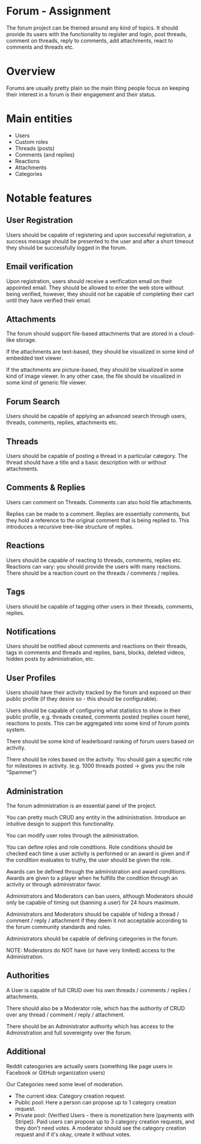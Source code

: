 # Forum - Assignment

The forum project can be themed around any kind of topics. It should provide its users with the functionality to register and login, post threads, comment on threads, reply to comments, add attachments, react to comments and threads etc. 

# Overview

Forums are usually pretty plain so the main thing people focus on keeping their interest in a forum is their engagement and their status.

# Main entities

* Users
* Custom roles
* Threads (posts)
* Comments (and replies)
* Reactions
* Attachments
* Categories

# Notable features

## User Registration

Users should be capable of registering and upon successful registration, a success message should be presented to the user and after a short timeout they should be successfully logged in the forum.

## Email verification 

Upon registration, users should receive a verification email on their appointed email. They should be allowed to enter the web store without being verified, however, they should not be capable of completing their cart until they have verified their email.

## Attachments

The forum should support file-based attachments that are stored in a cloud-like storage.

If the attachments are text-based, they should be visualized in some kind of embedded text viewer.

If the attachments are picture-based, they should be visualized in some kind of image viewer.
In any other case, the file should be visualized in some kind of generic file viewer.

## Forum Search

Users should be capable of applying an advanced search through users, threads, comments, replies, attachments etc.

## Threads

Users should be capable of posting a thread in a particular category. The thread should have a title and a basic description with or without attachments.

## Comments & Replies

Users can comment on Threads. Comments can also hold file attachments.

Replies can be made to a comment. Replies are essentially comments, but they hold a reference to the original comment that is being replied to. This introduces a recursive tree-like structure of replies.

## Reactions

Users should be capable of reacting to threads, comments, replies etc. Reactions can vary: you should provide the users with many reactions. There should be a reaction count on the threads / comments / replies.

## Tags

Users should be capable of tagging other users in their threads, comments, replies.

## Notifications

Users should be notified about comments and reactions on their threads, tags in comments and threads and replies, bans, blocks, deleted videos, hidden posts by administration, etc.

## User Profiles

Users should have their activity tracked by the forum and exposed on their public profile (if they desire so - this should be configurable). 

Users should be capable of configuring what statistics to show in their public profile, e.g. threads created, comments posted (replies count here), reactions to posts. This can be aggregated into some kind of forum points system.

There should be some kind of leaderboard ranking of forum users based on activity.

There should be roles based on the activity. You should gain a specific role for milestones in activity. (e.g. 1000 threads posted -> gives you the role “Spammer”)

## Administration

The forum administration is an essential panel of the project.

You can pretty much CRUD any entity in the administration. Introduce an intuitive design to support this functionality. 

You can modify user roles through the administration.

You can define roles and role conditions. Role conditions should be checked each time a user activity is performed or an award is given and if the condition evaluates to truthy, the user should be given the role.

Awards can be defined through the administration and award conditions. Awards are given to a player when he fulfills the condition through an activity or through administrator favor.

Administrators and Moderators can ban users, although Moderators should only be capable of timing out (banning a user) for 24 hours maximum.

Administrators and Moderators should be capable of hiding a thread / comment / reply / attachment if they deem it not acceptable according to the forum community standards and rules.

Administrators should be capable of defining categories in the forum.

NOTE: Moderators do NOT have (or have very limited) access to the Administration.

## Authorities

A User is capable of full CRUD over his own threads / comments / replies / attachments. 

There should also be a Moderator role, which has the authority of CRUD over any thread / comment / reply / attachment.

There should be an Administrator authority which has access to the Administration and full sovereignty over the forum.

## Additional

Reddit cateogories are actually users (something like page users in Facebook or GitHub organization users)

Our Categories need some level of moderation.
* The current idea: Category creation request.
* Public pool: Here a person can propose up to 1 category creation request.
* Private pool: (Verified Users - there is monetization here (payments with Stripe)). Paid users can propose up to 3 category creation requests, 
  and they don't need votes. A moderator should see the category creation request and if it's okay, create it without votes.


